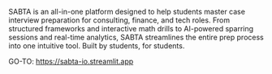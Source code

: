 <!-- README improved by ChatGPT using the following prompt:
"Take my explantion of my Interview Preperation Platfrom and make it shorter and attractive to read."
OpenAI. (2025). ChatGPT (Version 4.o) [Large language model]. https://chatgpt.com -->

SABTA is an all-in-one platform designed to help students master case interview preparation for consulting, finance, and tech roles. From structured frameworks and interactive math drills to AI-powered sparring sessions and real-time analytics, SABTA streamlines the entire prep process into one intuitive tool. Built by students, for students.

GO-TO:
https://sabta-io.streamlit.app
